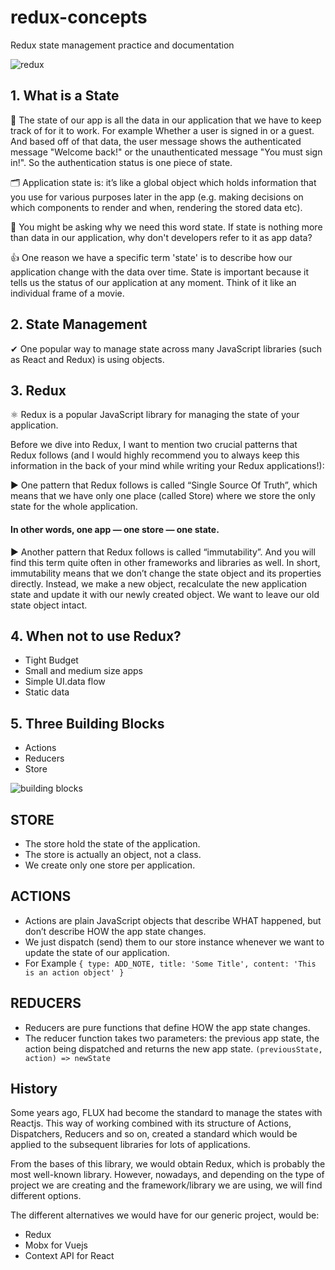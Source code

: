 # redux-concepts
Redux state management practice and documentation

![redux](https://user-images.githubusercontent.com/6918020/103403296-a23b8a80-4b75-11eb-8ab6-a01d648f7715.png)

## 1. What is a State

🎲 The state of our app is all the data in our application that we have to keep track of for it to work. For example Whether a user is signed in or a guest. And based off of that data, the user message shows the authenticated message "Welcome back!" or the unauthenticated message "You must sign in!". So the authentication status is one piece of state.

🗂 Application state is: it’s like a global object which holds information that you use for various purposes later in the app (e.g. making decisions on which components to render and when, rendering the stored data etc).

🤔 You might be asking why we need this word state. If state is nothing more than data in our application, why don't developers refer to it as app data?

👍 One reason we have a specific term 'state' is to describe how our application change with the data over time. State is important because it tells us the status of our application at any moment. Think of it like an individual frame of a movie.

## 2. State Management

✔ One popular way to manage state across many JavaScript libraries (such as React and Redux) is using objects. 

## 3. Redux

⚛️ Redux is a popular JavaScript library for managing the state of your application. 

Before we dive into Redux, I want to mention two crucial patterns that Redux follows (and I would highly recommend you to always keep this information in the back of your mind while writing your Redux applications!):

▶ One pattern that Redux follows is called “Single Source Of Truth”, which means that we have only one place (called Store) where we store the only state for the whole application.

#### In other words, one app — one store — one state.

▶ Another pattern that Redux follows is called “immutability”. And you will find this term quite often in other frameworks and libraries as well.
In short, immutability means that we don’t change the state object and its properties directly. Instead, we make a new object, recalculate the new application state and update it with our newly created object. We want to leave our old state object intact.

## 4. When not to use Redux?
* Tight Budget
* Small and medium size apps
* Simple UI.data flow
* Static data

## 5. Three Building Blocks 

* Actions
* Reducers
* Store

![building blocks](https://user-images.githubusercontent.com/6918020/103405196-4a545200-4b7c-11eb-9679-6af9fc668e9a.png)

## STORE 

-  The store hold the state of the application.
-  The store is actually an object, not a class.
-  We create only one store per application.

## ACTIONS

- Actions are plain JavaScript objects that describe WHAT happened, but don’t describe HOW the app state changes.
- We just dispatch (send) them to our store instance whenever we want to update the state of our application.
- For Example ```{ type: ADD_NOTE, title: 'Some Title', content: 'This is an action object' } ```

## REDUCERS

- Reducers are pure functions that define HOW the app state changes.
- The reducer function takes two parameters: the previous app state, the action being dispatched and returns the new app state.
   ```(previousState, action) => newState ```

## History

Some years ago, FLUX had become the standard to manage the states with Reactjs. This way of working combined with its structure of Actions, Dispatchers, Reducers and so on, created a standard which would be applied to the subsequent libraries for lots of applications.

From the bases of this library, we would obtain Redux, which is probably the most well-known library. However, nowadays, and depending on the type of project we are creating and the framework/library we are using, we will find different options.

The different alternatives we would have for our generic project, would be:
* Redux
* Mobx for Vuejs
* Context API for React
